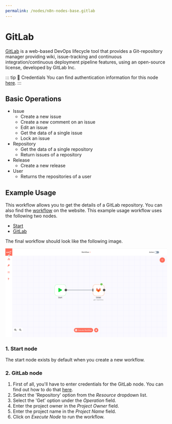 ```yaml
---
permalink: /nodes/n8n-nodes-base.gitlab
---
```


# GitLab

[GitLab](https://gitlab.com/) is a web-based DevOps lifecycle tool that provides a Git-repository manager providing wiki, issue-tracking and continuous integration/continuous deployment pipeline features, using an open-source license, developed by GitLab Inc.

::: tip 🔑 Credentials
You can find authentication information for this node [here](../../../credentials/Gitlab/README.md).
:::

## Basic Operations

- Issue
	- Create a new issue
	- Create a new comment on an issue
	- Edit an issue
	- Get the data of a single issue
	- Lock an issue
- Repository
	- Get the data of a single repository
	- Return issues of a repository
- Release
	- Create a new release
- User
	- Returns the repositories of a user

## Example Usage

This workflow allows you to get the details of a GitLab repository. You can also find the [workflow](https://n8n.io/workflows/465) on the website. This example usage workflow uses the following two nodes.
- [Start](../../core-nodes/Start/README.md)
- [GitLab]()

The final workflow should look like the following image.

![A workflow with the GitLab node](./workflow.png)

### 1. Start node

The start node exists by default when you create a new workflow.

### 2. GitLab node

1. First of all, you'll have to enter credentials for the GitLab node. You can find out how to do that [here](../../../credentials/Gitlab/README.md).
2. Select the 'Repository' option from the *Resource* dropdown list.
3. Select the 'Get' option under the *Operation* field.
4. Enter the project owner in the *Project Owner* field.
5. Enter the project name in the *Project Name* field.
6. Click on *Execute Node* to run the workflow.

